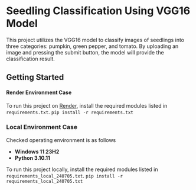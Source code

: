 # Seedling Classification Using VGG16 Model
This project utilizes the VGG16 model to classify images of seedlings into three categories: pumpkin, green pepper, and tomato. By uploading an image and pressing the submit button, the model will provide the classification result.

## Getting Started

#### Render Environment Case
To run this project on [Render](https://render.com/), install the required modules listed in `requirements.txt`.
`pip install -r requirements.txt`

### Local Environment Case
Checked operating environment is as follows
- **Windows 11 23H2**
- **Python 3.10.11**

To run this project locally, install the required modules listed in `requirements_local_240705.txt`.
`pip install -r requirements_local_240705.txt`
